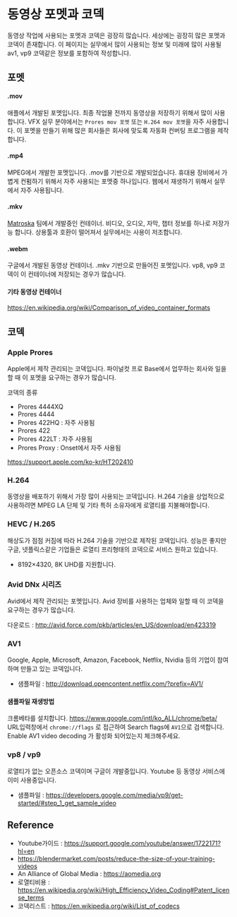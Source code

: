 # 동영상 포멧과 코덱
동영상 작업에 사용되는 포멧과 코덱은 굉장히 많습니다.
세상에는 굉장히 많은 포멧과 코덱이 존재합니다.
이 페이지는 실무에서 많이 사용되는 정보 및 미래에 많이 사용될 av1, vp9 코덱같은 정보를 포함하여 작성합니다.

## 포멧
#### .mov
애플에서 개발된 포멧입니다.
최종 작업물 전까지 동영상을 저장하기 위해서 많이 사용합니다.
VFX 실무 분야에서는 `Prores mov 포멧` 또는 `H.264 mov 포멧`을 자주 사용합니다.
이 포멧을 만들기 위해 많은 회사들은 회사에 맞도록 자동화 컨버팅 프로그램을 제작합니다.

#### .mp4
MPEG에서 개발한 포멧입니다. .mov를 기반으로 개발되었습니다.
휴대용 장비에서 가볍게 컨펌하기 위해서 자주 사용되는 포멧중 하나입니다.
웹에서 재생하기 위해서 실무에서 자주 사용됩니다.

#### .mkv
[Matroska](https://www.matroska.org/) 팀에서 개발중인 컨테이너.
비디오, 오디오, 자막, 챕터 정보를 하나로 저장가능 합니다. 상용툴과 호환이 떨어져서 실무에서는 사용이 저조합니다.

#### .webm
구글에서 개발된 동영상 컨테이너. .mkv 기반으로 만들어진 포멧입니다. vp8, vp9 코덱이 이 컨테이너에 저장되는 경우가 많습니다.

#### 기타 동영상 컨테이너
https://en.wikipedia.org/wiki/Comparison_of_video_container_formats

## 코덱
### Apple Prores
Apple에서 제작 관리되는 코덱입니다. 파이널컷 프로 Base에서 업무하는 회사와 일을 할 때 이 포멧을 요구하는 경우가 많습니다.

코덱의 종류
- Prores 4444XQ
- Prores 4444
- Prores 422HQ : 자주 사용됨
- Prores 422
- Prores 422LT : 자주 사용됨
- Prores Proxy : Onset에서 자주 사용됨

​https://support.apple.com/ko-kr/HT202410​

### H.264
동영상을 배포하기 위해서 가장 많이 사용되는 코덱입니다.
H.264 기술을 상업적으로 사용하려면 MPEG LA 단체 및 기타 특허 소유자에게 로열티를 지불해야합니다.

### HEVC / H.265
해상도가 점점 커짐에 따라 H.264 기술을 기반으로 제작된 코덱입니다. 성능은 좋지만 구글, 넷플릭스같은 기업들은 로열티 프리형태의 코덱으로 서비스 원하고 있습니다.
- 8192×4320, 8K UHD를 지원합니다.

### Avid DNx 시리즈
Avid에서 제작 관리되는 포멧입니다. Avid 장비를 사용하는 업체와 일할 때 이 코덱을 요구하는 경우가 많습니다.

다운로드 : http://avid.force.com/pkb/articles/en_US/download/en423319

### AV1
Google, Apple, Microsoft, Amazon, Facebook, Netflix, Nvidia 등의 기업이 참여하며 만들고 있는 코덱입니다.

- 샘플파일 : http://download.opencontent.netflix.com/?prefix=AV1/

#### 샘플파일 재생방법
크롬베타를 설치합니다. https://www.google.com/intl/ko_ALL/chrome/beta/
URL입력창에서 `chrome://flags` 로 접근하여 Search flags에 `AV1`으로 검색합니다. Enable AV1 video decoding 가 활성화 되어있는지 체크해주세요.

### vp8 / vp9
로열티가 없는 오픈소스 코덱이며 구글이 개발중입니다. Youtube 등 동영상 서비스에 이미 사용중입니다.

- 샘플파일 : https://developers.google.com/media/vp9/get-started/#step_1_get_sample_video


## Reference
- Youtube가이드 : https://support.google.com/youtube/answer/1722171?hl=en
- https://blendermarket.com/posts/reduce-the-size-of-your-training-videos
- An Alliance of Global Media : https://aomedia.org
- 로열티비용 : https://en.wikipedia.org/wiki/High_Efficiency_Video_Coding#Patent_license_terms
- 코덱리스트 : https://en.wikipedia.org/wiki/List_of_codecs​